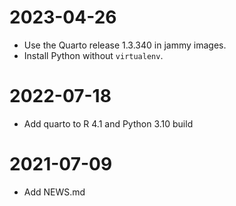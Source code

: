 # 2023-04-26

- Use the Quarto release 1.3.340 in jammy images.
- Install Python without `virtualenv`.

# 2022-07-18

- Add quarto to R 4.1 and Python 3.10 build

# 2021-07-09

- Add NEWS.md
